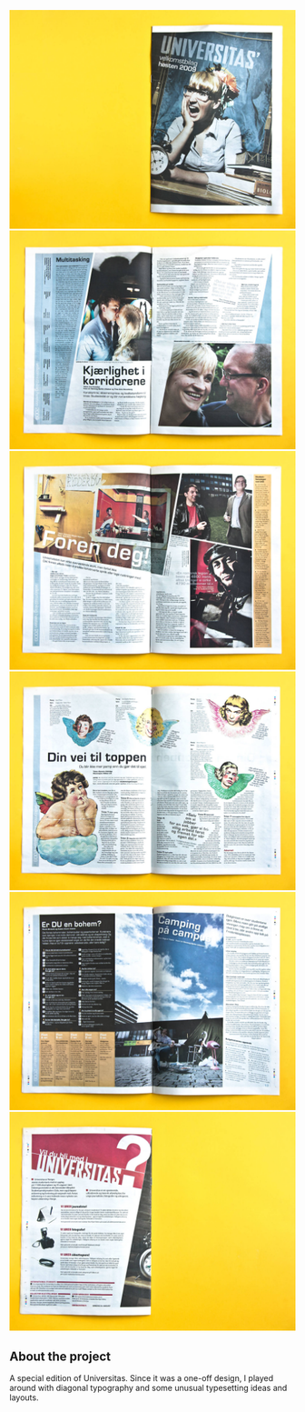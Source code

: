 <!-- vim: set ft=markdown spl=en spell :-->

![front page](velkomstmagasin_01.jpg)
![page 2](velkomstmagasin_02.jpg)
![romans student org](velkomstmagasin_03.jpg)
![student politics](velkomstmagasin_04.jpg)
![quiz](velkomstmagasin_06.jpg)
![back page](velkomstmagasin_07.jpg)

## About the project

A special edition of Universitas. Since it was a one-off design, I played around
with diagonal typography and some unusual typesetting ideas and layouts.
